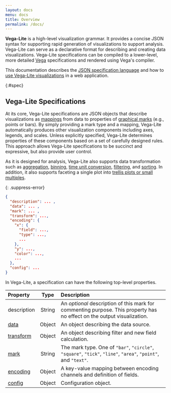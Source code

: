 ```yaml
---
layout: docs
menu: docs
title: Overview
permalink: /docs/
---
```


**Vega-Lite** is a high-level visualization grammar.  It provides a concise JSON syntax for supporting rapid generation of visualizations to support analysis.  Vega-Lite can serve as a declarative format for describing and creating data visualizations.  Vega-Lite specifications can be compiled to a lower-level, more detailed [Vega](http://vega.github.io/vega) specifications and rendered using Vega's compiler.

This documentation describes the [JSON specification language](#spec) and how to [use Vega-Lite visualizations](usage.html) in a web application.

{:#spec}
## Vega-Lite Specifications

At its core, Vega-Lite specifications are JSON objects that describe visualizations as [mappings](encoding.html) from data to properties of [graphical marks](mark.html) (e.g., points or bars).  By simply providing a mark type and a mapping, Vega-Lite automatically produces other visualization components including axes, legends, and scales. Unless explicitly specified, Vega-Lite determines properties of these components based on a set of carefully designed rules.  This approach allows Vega-Lite specifications to be succinct and expressive, but also provide user control.

As it is designed for analysis, Vega-Lite also supports data transformation such as [aggregation](aggregate.html), [binning](bin.html), [time unit conversion](timeunit.html), [filtering](transform.html), and [sorting](sort.html).  In addition, it also supports faceting a single plot into [trellis plots or small multiples](https://en.wikipedia.org/wiki/Small_multiple).

{: .suppress-error}
```json
{
  "description": ... ,
  "data": ... ,
  "mark": ... ,
  "transform": ...,
  "encoding": {
    "x": {
      "field": ...,
      "type": ...,
      ...
    },
    "y": ...,
    "color": ...,
    ...
  },
  "config": ...
}
```

In Vega-Lite, a specification can have the following top-level properties.

| Property             | Type          | Description    |
| :------------        |:-------------:| :------------- |
| description   | String     | An _optional_ description of this mark for commenting purpose. This property has no effect on the output visualization. |
| [data](data.html)    | Object        | An object describing the data source. |
| [transform](transform.html) | Object | An object describing filter and new field calculation. |
| [mark](mark.html)    | String        | The mark type.  One of `"bar"`, `"circle"`, `"square"`, `"tick"`, `"line"`, `"area"`, `"point"`, and `"text"`. |
| [encoding](encoding.html) | Object   | A key-value mapping between encoding channels and definition of fields. |
| [config](config.html)   | Object     | Configuration object. |
